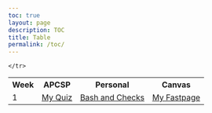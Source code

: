 ```yaml
---
toc: true
layout: page
description: TOC
title: Table
permalink: /toc/
---
```


<table>
    <tr>
     <th>Week</th>
     <th>APCSP</th>
     <th>Personal</th>
     <th>Canvas</th>
    </tr>

 <tr>
        <td>1</td>
        <td><a href="{{site.baseurl}}/week/1">My Quiz</a></td>
        <td><a href="{{site.baseurl}}/week/1">Bash and Checks</a></td>
        <td><a href="{{site.baseurl}}/week/1">My Fastpage</a></td>

    </tr>